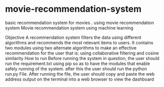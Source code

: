 # movie-recommendation-system
basic recommendation system for movies . using  movie recommendation system
Movie recommendation system using machine learning 

 Objective
A recommendation system filters the data using different algorithms and recommends the most relevant items to users. It contains two modules using two alternate algorithms to make an effective recommendation for the user that is: using collaborative filtering and cosine similarity
 How to run
Before running the system in question, the user should run the requirement.txt using pip so as to have the modules that enable safely running of the system. after this the user should run the python run.py File. After running the file, the user should copy and paste the web address output on the terminal into a web browser to view the dashboard
